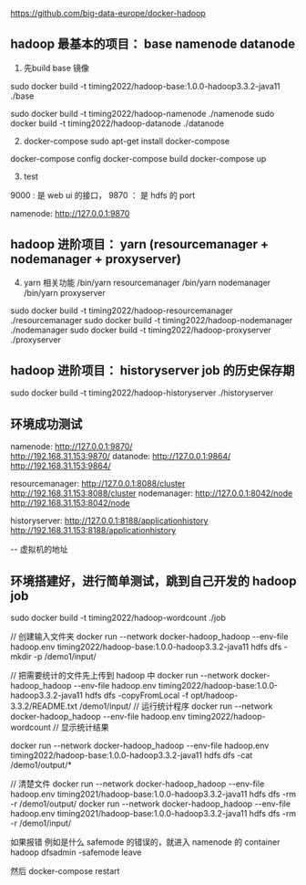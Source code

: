 

https://github.com/big-data-europe/docker-hadoop

## hadoop 最基本的项目： base  namenode  datanode

1. 先build base 镜像

sudo docker build -t timing2022/hadoop-base:1.0.0-hadoop3.3.2-java11 ./base


sudo docker build -t timing2022/hadoop-namenode ./namenode
sudo docker build -t timing2022/hadoop-datanode ./datanode

2. docker-compose
sudo apt-get install docker-compose

docker-compose config
docker-compose build
docker-compose up

3. test

9000 : 是 web ui 的接口， 9870 ： 是 hdfs 的 port

namenode: http://127.0.0.1:9870

## hadoop 进阶项目： yarn (resourcemanager + nodemanager + proxyserver)

4. yarn 相关功能
/bin/yarn  resourcemanager
/bin/yarn  nodemanager
/bin/yarn proxyserver

sudo docker build -t timing2022/hadoop-resourcemanager ./resourcemanager
sudo docker build -t timing2022/hadoop-nodemanager ./nodemanager
sudo docker build -t timing2022/hadoop-proxyserver ./proxyserver


## hadoop 进阶项目： historyserver   job 的历史保存期
sudo docker build -t timing2022/hadoop-historyserver ./historyserver



## 环境成功测试
namenode: http://127.0.0.1:9870/       
          http://192.168.31.153:9870/
datanode: http://127.0.0.1:9864/       
          http://192.168.31.153:9864/

resourcemanager: http://127.0.0.1:8088/cluster     
                 http://192.168.31.153:8088/cluster
nodemanager: http://127.0.0.1:8042/node            
             http://192.168.31.153:8042/node

historyserver: http://127.0.0.1:8188/applicationhistory    
               http://192.168.31.153:8188/applicationhistory

-- 虚拟机的地址


## 环境搭建好，进行简单测试，跳到自己开发的 hadoop job

sudo docker build -t timing2022/hadoop-wordcount ./job

// 创建输入文件夹
docker run --network docker-hadoop_hadoop --env-file hadoop.env timing2022/hadoop-base:1.0.0-hadoop3.3.2-java11 hdfs dfs -mkdir -p /demo1/input/

// 把需要统计的文件先上传到 hadoop 中
docker run --network docker-hadoop_hadoop --env-file hadoop.env timing2022/hadoop-base:1.0.0-hadoop3.3.2-java11 hdfs dfs -copyFromLocal -f opt/hadoop-3.3.2/README.txt /demo1/input/
// 运行统计程序
docker run --network docker-hadoop_hadoop --env-file hadoop.env timing2022/hadoop-wordcount
// 显示统计结果

docker run --network docker-hadoop_hadoop --env-file hadoop.env timing2022/hadoop-base:1.0.0-hadoop3.3.2-java11 hdfs dfs -cat /demo1/output/*

// 清楚文件
docker run --network docker-hadoop_hadoop --env-file hadoop.env timing2021/hadoop-base:1.0.0-hadoop3.3.2-java11 hdfs dfs -rm -r /demo1/output/
docker run --network docker-hadoop_hadoop --env-file hadoop.env timing2021/hadoop-base:1.0.0-hadoop3.3.2-java11 hdfs dfs -rm -r /demo1/input/


如果报错 例如是什么 safemode 的错误的，就进入 namenode 的 container
hadoop dfsadmin -safemode leave

然后  docker-compose restart


